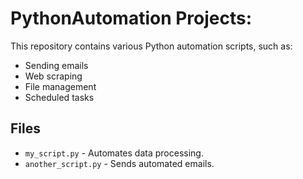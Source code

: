 # PythonAutomation Projects:
This repository contains various Python automation scripts, such as:
- Sending emails
- Web scraping
- File management
- Scheduled tasks
## Files

- `my_script.py` - Automates data processing.
- `another_script.py` - Sends automated emails.

